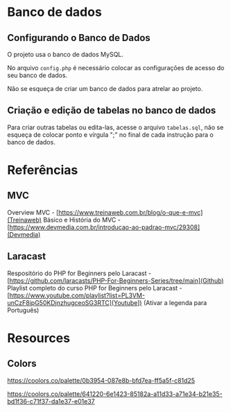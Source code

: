 # Banco de dados

## Configurando o Banco de Dados

O projeto usa o banco de dados MySQL.

No arquivo `config.php` é necessário colocar as configurações de acesso do seu banco de dados.

Não se esqueça de criar um banco de dados para atrelar ao projeto.

## Criação e edição de tabelas no banco de dados

Para criar outras tabelas ou edita-las, acesse o arquivo `tabelas.sql`, não se esqueça de colocar ponto e vírgula ";" no final de cada instrução para o banco de dados.

# Referências

## MVC

Overview MVC - [https://www.treinaweb.com.br/blog/o-que-e-mvc](Treinaweb)
Básico e História do MVC -[https://www.devmedia.com.br/introducao-ao-padrao-mvc/29308](Devmedia)

## Laracast

Respositório do PHP for Beginners pelo Laracast - [https://github.com/laracasts/PHP-For-Beginners-Series/tree/main](Github)
Playlist completo do curso PHP for Beginners pelo Laracast - [https://www.youtube.com/playlist?list=PL3VM-unCzF8ipG50KDjnzhugceoSG3RTC](Youtube]) (Ativar a legenda para Português)

# Resources

## Colors

https://coolors.co/palette/0b3954-087e8b-bfd7ea-ff5a5f-c81d25

https://coolors.co/palette/641220-6e1423-85182a-a11d33-a71e34-b21e35-bd1f36-c71f37-da1e37-e01e37
